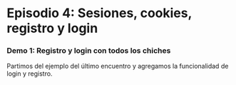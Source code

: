# Episodio 4:  Sesiones, cookies, registro y login

### Demo 1: Registro y login con todos los chiches

Partimos del ejemplo del último encuentro y agregamos la funcionalidad de login y registro.

